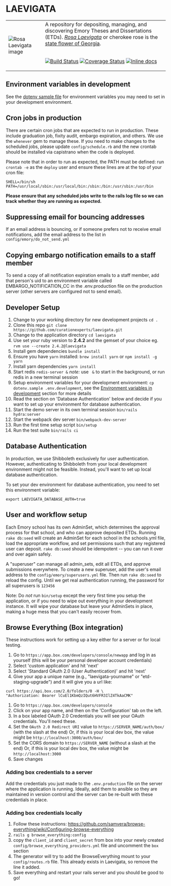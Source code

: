 # LAEVIGATA

<table width="100%">
<tr><td>
<img alt="Rosa Laevigata image" src="app/assets/images/RosaLaevigata.jpg">
</td><td>
A repository for depositing, managing, and discovering
Emory Theses and Dissertations (ETDs).
<a href="https://en.wikipedia.org/wiki/Rosa_laevigata"><em>Rosa Laevigata</em></a>
or cherokee rose is the <a href="https://georgia.gov/georgia-facts-and-symbols">state flower of Georgia</a>.
<br/><br/>

[![Build Status](https://travis-ci.org/curationexperts/laevigata.svg?branch=master)](https://travis-ci.org/curationexperts/laevigata)
[![Coverage Status](https://coveralls.io/repos/github/curationexperts/laevigata/badge.svg?branch=master)](https://coveralls.io/github/curationexperts/laevigata?branch=master)
[![Inline docs](http://inch-ci.org/github/curationexperts/laevigata.svg?branch=master)](http://inch-ci.org/github/curationexperts/laevigata)

</td></tr>
</table>

## Environment variables in development

See the [dotenv sample file](dotenv.sample) for environment variables you may need to set in your development environment.

## Cron jobs in production

There are certain cron jobs that are expected to run in production. These include graduation job,
fixity audit, embargo expiration, and others. We use the `whenever` gem to manage these.
If you need to make changes to the scheduled jobs, please update `config/schedule.rb` and the new crontab should be installed via capistrano when the code is deployed.

Please note that in order to run as expected, the PATH must be defined: run `crontab -e` as the `deploy` user and
ensure these lines are at the top of your cron file:
```
SHELL=/bin/sh
PATH=/usr/local/sbin:/usr/local/bin:/sbin:/bin:/usr/sbin:/usr/bin
```

**Please ensure that any scheduled jobs write to the rails log file so we can track whether they are
running as expected.**

## Suppressing email for bouncing addresses

If an email address is bouncing, or if someone prefers not to receive email notifications,
add the email address to the list in `config/emory/do_not_send.yml`

## Copying embargo notification emails to a staff member

To send a copy of all notification expiration emails to a staff member, add that
person's uid to an environment variable called EMBARGO_NOTIFICATION_CC in the
.env.production file on the production server (other servers are configured not to
  send email).

## Developer Setup

1. Change to your working directory for new development projects
    `cd .`
1. Clone this repo
    `git clone https://github.com/curationexperts/laevigata.git`
1. Change to the application directory
    `cd laevigata`
1. Use set your ruby version to **2.4.2** and the gemset of your choice
    eg. `rvm use --create 2.4.2@laevigata`
1. Install gem dependencies
    `bundle install`
1. Ensure you have `yarn` installed:
   `brew install yarn` or
   `npm install -g yarn`
1. Install yarn dependencies
    `yarn install`
1. Start redis
    `redis-server &`
    *note:* use ` &` to start in the background, or run redis in a new terminal session
1. Setup environment variables for your development environment:
    `cp dotenv.sample .env.development`,
    see the [Environment variables in development](#environment-variables-in-development) section for more details
1. Read the section on 'Database Authentication' below and decide if you want to set up your environment for database authentication.
1. Start the demo server in its own terminal session
    `bin/rails hydra:server`
1. Start the webpack dev server
   `bin/webpack-dev-server`
1. Run the first time setup script
    `bin/setup`
1. Run the test suite
    `bin/rails ci`

## Database Authentication

In production, we use Shibboleth exclusively for user authentication.  However, authenticating to Shibboleth from your local development environment might not be feasible.  Instead, you'll want to set up local database authentication.

To set your dev environment for database authentication, you need to set this environment variable:

`export LAEVIGATA_DATABASE_AUTH=true`

## User and workflow setup

Each Emory school has its own AdminSet, which determines the approval process for that
school, and who can approve deposited ETDs. Running `rake db:seed` will create an AdminSet for each school in the schools.yml file, load the appropriate workflow, and set permissions such that any registered user can deposit. `rake db:seed` should be idempotent -- you can run it over and over again safely.

A "superuser" can manage all admin_sets, edit all ETDs, and approve submissions
everywhere. To create a new superuser, add the user's email address to the `config/emory/superusers.yml` file. Then run `rake db:seed` to reload the config. Until we get real authentication running, the password for all superusers is `123456`

Note: Do *not* run `bin/setup` except the very first time you setup the application, or if you need to wipe out everything in your development instance. It will wipe your database but leave your AdminSets in place, making a huge mess that you can't easily recover from.

## Browse Everything (Box integration)

These instructions work for setting up a key either for a server or for local
testing.

1. Go to `https://app.box.com/developers/console/newapp` and log in as yourself (this will
  be your personal developer account credentials)
1. Select 'custom application' and hit 'next'
1. Select 'Standard OAuth 2.0 (User Authentication)' and hit 'next'
1. Give your app a unique name (e.g., "laevigata-yourname" or "etd-staging-upgrade") and it will give you a url like:
```
curl https://api.box.com/2.0/folders/0 -H \
"Authorization: Bearer lCuEl1KbmQzIQut6HVFR3IlZ4TkAaCMK"
```
1. Go to `https://app.box.com/developers/console`
1. Click on your app name, and then on the 'Configuration' tab on the left.
1. In a box labeled OAuth 2.0 Credentials you will see your OAuth credentials. You'll need these.
  1. Set the `OAuth 2.0 Redirect URI` value to
  `https://SERVER_NAME/auth/box/` (with the slash at the end) Or, if this is your local dev box, the value might be `http://localhost:3000/auth/box/`
  1. Set the CORS domain to `https://SERVER_NAME` (without a slash at the end) Or, if this is your local dev box, the value might be `http://localhost:3000`
1. Save changes

### Adding box credentials to a server
Add the credentials you just made to the `.env.production` file on the server where the application is running. Ideally, add them to ansible so they are maintained in
version control and the server can be re-built with these credentials in place.

### Adding box credentials locally
1. Follow these instructions: https://github.com/samvera/browse-everything/wiki/Configuring-browse-everything
  1. `rails g browse_everything:config`
  2. copy the `client_id` and `client_secret` from box into your newly created `config/browse_everything_providers.yml` file and uncomment the `box` section
  3. The generator will try to add the BrowseEverything mount to your `config/routes.rb` file.
  This already exists in Laevigata, so remove the line it added.
1. Save everything and restart your rails server and you should be good to go!
